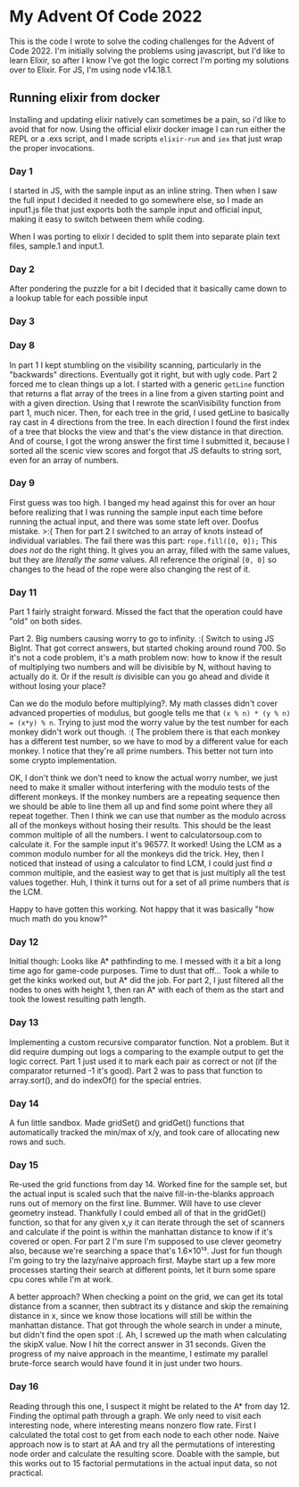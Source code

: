 # My Advent Of Code 2022

This is the code I wrote to solve the coding challenges for the Advent of Code 2022. I'm initially solving the problems using javascript, but I'd like to learn Elixir, so after I know I've got the logic correct I'm porting my solutions over to Elixir.
For JS, I'm using node v14.18.1.

## Running elixir from docker
Installing and updating elixir natively can sometimes be a pain, so i'd like to avoid that for now.
Using the official elixir docker image I can run either the REPL or a .exs script, and I made scripts `elixir-run` and `iex` that just wrap the proper invocations.

### Day 1
I started in JS, with the sample input as an inline string. Then when I saw the full input I decided it needed to go somewhere else, so I made an input1.js file that just exports both the sample input and official input, making it easy to switch between them while coding.

When I was porting to elixir I decided to split them into separate plain text files, sample.1 and input.1.

### Day 2
After pondering the puzzle for a bit I decided that it basically came down to a lookup table for each possible input

### Day 3


### Day 8
In part 1 I kept stumbling on the visibility scanning, particularly in the "backwards" directions. Eventually got it right, but with ugly code.
Part 2 forced me to clean things up a lot. I started with a generic `getLine` function that returns a flat array of the trees in a line from a given starting point and with a given direction. Using that I rewrote the scanVisibility function from part 1, much nicer.
Then, for each tree in the grid, I used getLine to basically ray cast in 4 directions from the tree. In each direction I found the first index of a tree that blocks the view and that's the view distance in that direction. And of course, I got the wrong answer the first time I submitted it, because I sorted all the scenic view scores and forgot that JS defaults to string sort, even for an array of numbers.

### Day 9
First guess was too high. I banged my head against this for over an hour before realizing that I was running the sample input each time before running the actual input, and there was some state left over. Doofus mistake. >:(
Then for part 2 I switched to an array of knots instead of individual variables. The fail there was this part: 	`rope.fill([0, 0]);` This *does not* do the right thing. It gives you an array, filled with the same values, but they are *literally the same* values. All reference the original `[0, 0]` so changes to the head of the rope were also changing the rest of it.

### Day 11
Part 1 fairly straight forward. Missed the fact that the operation could have "old" on both sides.

Part 2. Big numbers causing worry to go to infinity. :( Switch to using JS BigInt. That got correct answers, but started choking around round 700.
So it's not a code problem, it's a math problem now: how to know if the result of multiplying two numbers and will be divisible by N, without having to actually do it.
Or if the result _is_ divisible can you go ahead and divide it without losing your place?

Can we do the modulo before multiplying?. My math classes didn't cover advanced properties of modulus, but google tells me that `(x % n) * (y % n) = (x*y) % n`.
Trying to just mod the worry value by the test number for each monkey didn't work out though. :( The problem there is that each monkey has a different test number, so we have to mod by a different value for each monkey.
I notice that they're all prime numbers. This better not turn into some crypto implementation.

OK, I don't think we don't need to know the actual worry number, we just need to make it smaller without interfering with the modulo tests of the different monkeys.
If the monkey numbers are a repeating sequence then we should be able to line them all up and find some point where they all repeat together. Then I think we can use that number as the modulo across all of the monkeys without hosing their results.
This should be the least common multiple of all the numbers. I went to calculatorsoup.com to calculate it. For the sample input it's 96577.
It worked! Using the LCM as a common modulo number for all the monkeys did the trick.
Hey, then I noticed that instead of using a calculator to find LCM, I could just find *a* common multiple, and the easiest way to get that is just multiply all the test values together.
Huh, I think it turns out for a set of all prime numbers that _is_ the LCM.

Happy to have gotten this working. Not happy that it was basically "how much math do you know?"

### Day 12
Initial though: Looks like A* pathfinding to me. I messed with it a bit a long time ago for game-code purposes. Time to dust that off...
Took a while to get the kinks worked out, but A* did the job. For part 2, I just filtered all the nodes to ones with height 1, then ran A* with each of them as the start and took the lowest resulting path length.

### Day 13
Implementing a custom recursive comparator function. Not a problem. But it did require dumping out logs a comparing to the example output to get the logic correct.
Part 1 just used it to mark each pair as correct or not (if the comparator returned -1 it's good).
Part 2 was to pass that function to array.sort(), and do indexOf() for the special entries.

### Day 14
A fun little sandbox. Made gridSet() and gridGet() functions that automatically tracked the min/max of x/y, and took care of allocating new rows and such.

### Day 15
Re-used the grid functions from day 14. Worked fine for the sample set, but the actual input is scaled such that the naive fill-in-the-blanks approach runs out of memory on the first line.
Bummer. Will have to use clever geometry instead.
Thankfully I could embed all of that in the gridGet() function, so that for any given x,y it can iterate through the set of scanners and calculate if the point is within the manhattan distance to know if it's covered or open.
For part 2 I'm sure I'm supposed to use clever geometry also, because we're searching a space that's 1.6×10¹³. Just for fun though I'm going to try the lazy/naive approach first. Maybe start up a few more processes starting their search at different points, let it burn some spare cpu cores while I'm at work.

A better approach? When checking a point on the grid, we can get its total distance from a scanner, then subtract its y distance and skip the remaining distance in x, since we know those locations will still be within the manhattan distance. That got through the whole search in under a minute, but didn't find the open spot :(.
Ah, I screwed up the math when calculating the skipX value. Now I hit the correct answer in 31 seconds. Given the progress of my naive approach in the meantime, I estimate my parallel brute-force search would have found it in just under two hours.

### Day 16
Reading through this one, I suspect it might be related to the A* from day 12. Finding the optimal path through a graph. We only need to visit each interesting node, where interesting means nonzero flow rate.
First I calculated the total cost to get from each node to each other node. Naive approach now is to start at AA and try all the permutations of interesting node order and calculate the resulting score. Doable with the sample, but this works out to 15 factorial permutations in the actual input data, so not practical.

